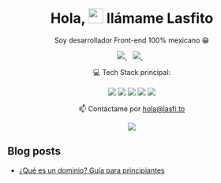 <h1 align='center'>
  Hola, <img src="https://user-images.githubusercontent.com/1303154/88677602-1635ba80-d120-11ea-84d8-d263ba5fc3c0.gif" width="30"> llámame Lasfito
</h1>

<p align='center'>
  Soy desarrollador Front-end 100% mexicano 😁
</p>



<p align='center'>

  <a href="https://www.linkedin.com/in/lasfito/">
    <img src="https://img.shields.io/badge/linkedin-%230077B5.svg?&style=for-the-badge&logo=linkedin&logoColor=white" />
  </a>&nbsp;&nbsp;
  <a href="https://lasfi.to">
    <img src="https://img.shields.io/badge/portafolio-%230077B5.svg?&style=for-the-badge&logo=aboutdotme&logoColor=white" />        
  </a>&nbsp;&nbsp;

</p>

<!--ESTADISTICAS-->
<!-- <p align='center'>
  <a href="#"><img src="https://github-readme-stats.vercel.app/api?username=lasfito&show_icons=true&count_private=true&theme=dark" width="350"></a>
</p> -->

<p align='center'>
  💻 Tech Stack principal:<br/><br/>
  <img src="https://img.shields.io/badge/JavaScript-lightyellow.svg?&style=for-the-badge&logo=javascript&logoColor=black" />
  <img src="https://img.shields.io/badge/SASS-lightpink.svg?&style=for-the-badge&logo=sass&logoColor=white" />
  <img src="https://img.shields.io/badge/React-lightblue.svg?&style=for-the-badge&logo=react&logoColor=white" />
  <img src="https://img.shields.io/badge/Vue-darkgreen.svg?&style=for-the-badge&logo=vuedotjs&logoColor=black" />
  <img src="https://img.shields.io/badge/Firebase-orange.svg?&style=for-the-badge&logo=firebase&logoColor=black" />
  
  
  
 
</p>




<p align='center'>
  📫 Contáctame por <a href='mailto:hola@lasfi.to '> hola@lasfi.to</a>
</p>




<p align='center'>
  <a href="#"><img src="https://badges.pufler.dev/visits/lasfito/lasfito"></a>
</p>

  ## Blog posts
<!-- BLOG-POST-LIST:START -->
- [¿Qué es un dominio? Guía para principiantes](https://lasfito.medium.com/que-es-un-dominio-guia-para-principiantes-2d9d377bd8bf?source=rss-f779fe6e3725------2)
<!-- BLOG-POST-LIST:END -->

